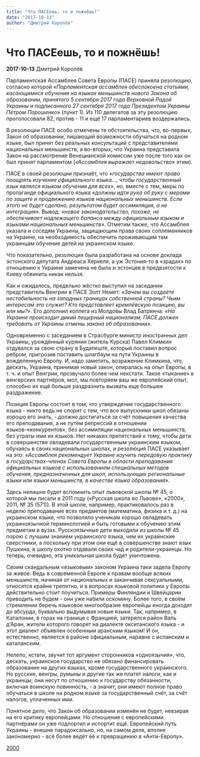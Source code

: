 ```yaml
---
title: "Что ПАСЕешь, то и пожнёшь!"
date: "2017-10-13"
author: "Дмитрий Королёв"
---
```


# Что ПАСЕешь, то и пожнёшь!

**2017-10-13** Дмитрий Королёв

Парламентская Ассамблея Совета Европы (ПАСЕ) приняла резолюцию, согласно которой *«Парламентская ассамблея обеспокоена статьями, касающимися обучения на языках меньшинств нового Закона об образовании, принятого 5 сентября 2017 года Верховной Радой Украины и подписанного 27 сентября 2017 года Президентом Украины Петром Порошенко»* (пункт 1). Из 110 делегатов за эту резолюцию проголосовали 82, против - 11 и ещё 17 парламентариев воздержались.

В резолюции ПАСЕ особо отмечены те обстоятельства, что, во-первых, Закон об образовании, лишающий возможности обучаться на родном языке, был принят без реальных консультаций с представителями национальных меньшинств, а во-вторых, что Украина представила Закон на рассмотрение Венецианской комиссии уже после того как он был принят парламентом (*«Ассамблея выражает недовольство»* этим).

ПАСЕ в своей резолюции признаёт, что *«государства имеют право поощрять изучение официального языка..., чтобы государственный язык являлся языком обучения для всех»*, но, вместе с тем, меры по пропаганде официального языка *«должны идти рука об руку с мерами по защите и продвижению языков национальных меньшинств. Если этого не будет сделано, результатом будет ассимиляция, а не интеграция»*. Вывод: *«новое законодательство, похоже, не обеспечивает надлежащего баланса между официальным языком и языками национальных меньшинств»*. Отметим также, что Ассамблея указала и соседям Украины, защищающим права своих соплеменников на Украине, на необходимость обеспечить проживающим там украинцам обучение детей на украинском языке.

Что показательно, резолюция была разработана на основе доклада эстонского депутата Андреаса Херкеля, а уж Эстония-то в «зрадах» по отношению к Украине замечена не была и эстонцев в предвзятости к Киеву обвинить никак нельзя.

Как и ожидалось, предельно жёстко выступил на заседании представитель Венгрии в ПАСЕ Золт Немет: *«Зачем вы создаёте нестабильность на западных границах собственной страны? Чьим интересам это служит? Кто представляет кремлёвскую позицию, вы или мы?»*. Его дополнил коллега из Молдовы Влад Батринча: *«На Украине происходит* *дикий пещерный национализм, ПАСЕ должен требовать от Украины отмены закона об образовании»*.

Одновременно с заседанием в Страсбурге министр иностранных дел Украины, урождённый курянин (житель Курска) Павел Климкин отдувался за свою страну в Будапеште, который поставил вопрос ребром, пригрозив поставить шлагбаум на пути Украины в вожделенную Европу. И, надо заметить, возражение Климкина, что, дескать, Украина, принимая новый закон, опиралась на опыт Европы, в т. ч. и опыт Венгрии, прозвучало более чем некстати. Такое «тыкание» в венгерских партнёров, мол, мы повторяем ваш же европейский опыт, способно их ещё больше раздразнить вызвать еще большее раздражение.

Позиция Европы состоит в том, что утверждение государственного языка - никто ведь не спорит с тем, что все выпускники школ обязаны хорошо его знать, - должно достигаться за счёт повышения качества его преподавания, а не путём репрессий в отношении языков-«конкурентов», без ассимиляции национальных меньшинств, без утраты ими их языков. Нет никаких препятствий к тому, чтобы дети в совершенстве овладевали государственным украинским языком, обучаясь в своих национальных школах, и резолюция ПАСЕ указывает на это: *«Ассамблея рекомендует Украине изучить передовую практику в государствах-членах Совета Европы в области преподавания официальных языков с использованием специальных методов обучения, предназначенных для школ, использующих региональные языки или языки меньшинств, в качестве языка образования»*.

Здесь нелишне будет вспомнить опыт львовской школы № 45, о которой мы писали в 2011 году («Русская школа во Львове», «2000», 2011, № 35 (571)). В этой школе, например, практиковалось раз в неделю преподавание всех предметов (математика, физика и т. д.) на украинском языке, что позволяло ученикам хорошо овладевать украиноязычной терминологией и быть готовыми к обучению этим предметам в вузах. Русскоязычные дети выходили из школы № 45 порою с лучшим знанием украинского языка, чем их украинские сверстники, а поскольку при этом они ещё в совершенстве знают язык Пушкина, в школу охотно отдавали своих чад и родители-украинцы. Но теперь, очевидно, эта уникальная школа будет уничтожена.

Своим скандальным «языковым» законом Украина таки задела Европу за живое. Ведь в современной Европе к правам вообще всяких меньшинств, начиная от национальных и заканчивая сексуальными, относятся крайне трепетно, и в вопросах языковой политики у Европы действительно стоит поучиться. Примеры Финляндии и Швейцарии приводить не будем - они уже набили оскомину. Более того, в своём стремлении беречь языковое многообразие европейцы иногда доходят до абсурда, буквально выдумывая новые языки. Так, например, в Каталонии, в горах на границе с Францией, затерялся район Валь д'Аран, жители которого говорят на диалекте окситанского языка - и этот диалект объявлен особенным аранским языком! И он, естественно, является в районе официальным, наравне с испанским и каталанским.

Нелепо, кстати, звучит тот аргумент сторонников «одноязычия», что, дескать, украинское государство не обязано финансировать образование на других языках, кроме государственного украинского. Но русские, венгры, румыны и другие так же платят налоги, как и украинцы; они несут по отношению к государству обязанности, включая воинскую повинность, - а значит, они имеют полное право обучаться в школе на родном языке за государственный счёт, за счёт налогов, уплаченных ими.

Понятное дело, что Закон об образовании изменён не будет, невзирая на его критику европейцами. Но отношения с европейскими партнёрами он уже подпортил и испортит ещё. Европейский путь Украины - внешне парадоксально, но, на самом деле, вполне закономерно - всё более ведёт её к превращению в «Анти-Европу».

[2000](https://www.2000.ua/avtory/profail-avtora.htm?id_avtor=9645)